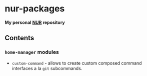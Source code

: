 # nur-packages

**My personal [NUR](https://github.com/nix-community/NUR) repository**

## Contents

### `home-manager` modules

* `custom-command` - allows to create custom composed command interfaces a la `git` subcommands.
